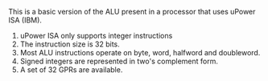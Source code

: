 This is a basic version of the ALU present in a processor that uses
uPower ISA (IBM).
1. uPower ISA only supports integer instructions
2. The instruction size is 32 bits.
3. Most ALU instructions operate on byte, word, halfword and doubleword.
4. Signed integers are represented in two's complement form.
5. A set of 32 GPRs are available.
